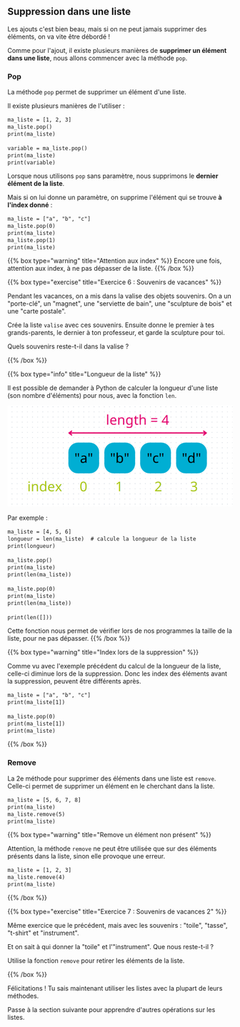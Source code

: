 ## Suppression dans une liste

Les ajouts c'est bien beau, mais si on ne peut jamais supprimer des éléments, on va vite être débordé !

Comme pour l'ajout, il existe plusieurs manières de **supprimer un élément dans une liste**, nous allons commencer avec la méthode `pop`.

### Pop

La méthode `pop` permet de supprimer un élément d'une liste.

Il existe plusieurs manières de l'utiliser :
```codepython
ma_liste = [1, 2, 3]
ma_liste.pop()
print(ma_liste)

variable = ma_liste.pop()
print(ma_liste)
print(variable)
```

Lorsque nous utilisons `pop` sans paramètre, nous supprimons le **dernier élément de la liste**.

Mais si on lui donne un paramètre, on supprime l'élément qui se trouve **à l'index donné** :
```codepython
ma_liste = ["a", "b", "c"]
ma_liste.pop(0)
print(ma_liste)
ma_liste.pop(1)
print(ma_liste)
```

{{% box type="warning" title="Attention aux index" %}}
Encore une fois, attention aux index, à ne pas dépasser de la liste.
{{% /box %}}

{{% box type="exercise" title="Exercice 6 : Souvenirs de vacances" %}}

Pendant les vacances, on a mis dans la valise des objets souvenirs. On a un "porte-clé", un "magnet", une "serviette de bain", une "sculpture de bois" et une "carte postale".

Crée la liste `valise` avec ces souvenirs.
Ensuite donne le premier à tes grands-parents, le dernier à ton professeur, et garde la sculpture pour toi.

Quels souvenirs reste-t-il dans la valise ?

{{% /box %}}

{{% box type="info" title="Longueur de la liste" %}}

Il est possible de demander à Python de calculer la longueur d'une liste (son nombre d'éléments) pour nous, avec la fonction `len`.

![Longueur d'une liste](resources/images/liste-longueur.png)

Par exemple :
```codepython
ma_liste = [4, 5, 6]
longueur = len(ma_liste)  # calcule la longueur de la liste
print(longueur)

ma_liste.pop()
print(ma_liste)
print(len(ma_liste))

ma_liste.pop(0)
print(ma_liste)
print(len(ma_liste))

print(len([]))
```

Cette fonction nous permet de vérifier lors de nos programmes la taille de la liste, pour ne pas dépasser.
{{% /box %}}

{{% box type="warning" title="Index lors de la suppression" %}}

Comme vu avec l'exemple précédent du calcul de la longueur de la liste, celle-ci diminue lors de la suppression.
Donc les index des éléments avant la suppression, peuvent être différents après.

```codepython
ma_liste = ["a", "b", "c"]
print(ma_liste[1])

ma_liste.pop(0)
print(ma_liste[1])
print(ma_liste)
```

{{% /box %}}

### Remove

La 2e méthode pour supprimer des éléments dans une liste est `remove`.
Celle-ci permet de supprimer un élément en le cherchant dans la liste.

```codepython
ma_liste = [5, 6, 7, 8]
print(ma_liste)
ma_liste.remove(5)
print(ma_liste)
```

{{% box type="warning" title="Remove un élément non présent" %}}

Attention, la méthode `remove` ne peut être utilisée que sur des éléments présents dans la liste, sinon elle provoque une erreur.

```codepython
ma_liste = [1, 2, 3]
ma_liste.remove(4)
print(ma_liste)
```
{{% /box %}}

{{% box type="exercise" title="Exercice 7 : Souvenirs de vacances 2" %}}

Même exercice que le précédent, mais avec les souvenirs : "toile", "tasse", "t-shirt" et "instrument".

Et on sait à qui donner la "toile" et l'"instrument". Que nous reste-t-il ?

Utilise la fonction `remove` pour retirer les éléments de la liste.

{{% /box %}}

Félicitations ! Tu sais maintenant utiliser les listes avec la plupart de leurs méthodes.

Passe à la section suivante pour apprendre d'autres opérations sur les listes.